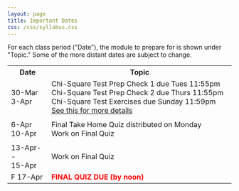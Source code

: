 ```yaml
---
layout: page
title: Important Dates
css: /css/syllabus.css
---
```


<div class="alert alert-info">
For each class period ("Date"), the module to prepare for is shown under "Topic." Some of the more distant dates are subject to change.
</div>

<table width="100%">
<tr><th width="18%">Date</th><th width="82%">Topic</th></tr>
<!---
<tr><td>W 8-Jan</td>
    <td><a href="Syllabus-Current">Syllabus</a><br><a href="../modules/WhyStats">Why Stats is Important?</a></td></tr>
<tr><td>F 10-Jan</td>
    <td><a href="../modules/FoundationalDefns">Foundational Definitions</a></td></tr>
<tr><td></td><td></td></tr>

<tr><td>M 13-Jan</td>
    <td><a href="../modules/DataProduction">Data Production</a></td></tr>
<tr><td>W 15-Jan</td>
    <td><a href="../modules/GettingDataIntoR">Getting Data Into R</a></td></tr>
<tr><td>F 17-Jan</td>
    <td><a href="../modules/UEDACat">Univariate EDA - Categorical</a></td></tr>
<tr><td></td><td></td></tr>

<tr><td>M 20-Jan</td>
    <td><span style="color:coral">NO CLASS (MLK Jr Day)</span></td></tr>
<tr><td>W 22-Jan</td>
    <td><a href="../modules/UEDAQuant1">Summaries for One Quant ...</a></td></tr>
<tr><td>F 24-Jan</td>
    <td><a href="../modules/UEDAQuant2">Univariate EDA - Quant ...</a></td></tr>
<tr><td></td><td></td></tr>

<tr><td>M 27-Jan</td>
    <td><span style="color:red;font-weight:bold">First Quiz</span> (<a href="QuizGuide/quiz1">Study Guide</a>)</td></tr>
<tr><td>W 29-Jan</td>
    <td><a href="../modules/NormalDist">Normal Distributions</a></td></tr>
<tr><td>F 31-Jan</td>
    <td><a href="../modules/NormalDist">Normal Distributions</a></td></tr>
<tr><td></td><td></td></tr>

<tr><td>M 3-Feb</td>
    <td><a href="../modules/BEDACat">Bivariate EDA - Categorical</a><br><span style="color:teal;font-weight:bold">DUE: Quiz 1 Reflection (Optional)</span></td></tr>
<tr><td>W 5-Feb</td>
    <td><span style="color:coral">NO CLASS (Prof. Ogle gone)</span></td></tr>
<tr><td>F 7-Feb</td>
    <td><a href="../modules/BEDAQuant">Bivariate EDA - Quantitative</a></td></tr>
<tr><td></td><td></td></tr>

<tr><td>M 10-Feb</td>
    <td><a href="../modules/LinearRegression">Linear Regression</a></td></tr>
<tr><td>W 12-Feb</td>
    <td><a href="../modules/LinearRegression">Linear Regression</a></td></tr>
<tr><td>F 14-Feb</td>
    <td><span style="color:red;font-weight:bold">Second Quiz</span> (<a href="QuizGuide/quiz2.html">Study Guide</a>)</td></tr>
<tr><td></td><td></td></tr>

<tr><td>M 17-Feb</td>
    <td><a href="../modules/SamplingDist">Sampling Distributions</a></td></tr>
<tr><td>W 19-Feb</td>
    <td><a href="../modules/Probability">Probability</a></td></tr>
<tr><td>F 21-Feb</td>
    <td><a href="../modules/HypTesting">Hypothesis Testing</a><br><span style="color:teal;font-weight:bold">DUE: Quiz 2 Reflection (Optional)</span></td></tr>
<tr><td></td><td></td></tr>

<tr><td>M 24-Feb</td>
    <td><a href="../modules/HypTestingErrs">Hypothesis Testing Errors</a></td></tr>
<tr><td>W 26-Feb</td>
    <td><a href="../modules/ConfRegions">Confidence Regions</a></td></tr>
<tr><td>F 28-Feb</td>
    <td><a href="../modules/ConfRegions">Confidence Regions</a></td></tr>
<tr><td></td><td></td></tr>

<tr><td>M 2-Mar</td>
    <td><span style="color:coral">NO CLASS (Midterm Break)</span></td></tr>
<tr><td>W 4-Mar</td>
    <td><span style="color:coral">NO CLASS (Midterm Break)</span></td></tr>
<tr><td>F 6-Mar</td>
    <td><span style="color:coral">NO CLASS (Midterm Break)</span></td></tr>
<tr><td></td><td></td></tr>

<tr><td>M 9-Mar</td>
    <td><a href="../modules/1SampleZ">1-Sample Z-Test</a></td></tr>
<tr><td>W 11-Mar</td>
    <td><a href="../modules/1SampleZ">1-Sample Z-Test</a></td></tr>
<tr><td>F 13-Mar</td>
    <td><span style="color:red;font-weight:bold">Third Quiz</span> (<a href="QuizGuide/quiz3">Study Guide</a>)</td></tr>
<tr><td></td><td></td></tr>

<tr><td>16-Mar --<br>20-Mar</td>
    <td>1-Sample t-Test prep check due Wednesday<br>
    Quiz 3 Reflection/Correction due Friday<br>
    1-sample t-Test exercises due Sunday<br>
    Prep 2-sample t-Test for next week<br>
    <a href="https://piazza.com/class/k4e7p1e4tbw3k6?cid=35" target="_blank">See this for more details</a>.</td></tr>
<tr><td></td><td></td></tr>

<tr><td>23-Mar --<br>27-Mar</td>
    <td>2-Sample t-Test Prep Check 1 due Tues 11:55pm<br>
    2-Sample t-Test Prep Check 1 due Fri 11:55pm<br>
    2-Sample t-Test Exercises due Sun 11:55pm<br>
    Prep Chi-Square Test for next week<br>
    <a href="https://piazza.com/class/k4e7p1e4tbw3k6?cid=50" target="_blank">See this for more details</a>.</td></tr>
<tr><td></td><td></td></tr>
--->

<tr><td>30-Mar<br>3-Apr</td>
     <td>Chi-Square Test Prep Check 1 due Tues 11:55pm<br>
    Chi-Square Test Prep Check 2 due Thurs 11:55pm<br>
    Chi-Square Test Exercises due Sunday 11:59pm<br>
    <a href="https://piazza.com/class/k4e7p1e4tbw3k6?cid=60" target="_blank">See this for more details</a></td></tr>
<tr><td></td><td></td></tr>

<tr><td>6-Apr<br>10-Apr</td>
    <td>Final Take Home Quiz distributed on Monday<br>
    Work on Final Quiz</td></tr>
<tr><td></td><td></td></tr>

<tr><td>13-Apr--<br>15-Apr</td>
    <td>Work on Final Quiz</td></tr>
<tr><td>F 17-Apr</td>
    <td><span style="color:red;font-weight:bold">FINAL QUIZ DUE (by noon)</span></td></tr>
</table>
